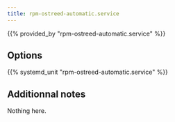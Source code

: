 ```yaml
---
title: rpm-ostreed-automatic.service
---
```


{{% provided_by "rpm-ostreed-automatic.service" %}}

## Options

{{% systemd_unit "rpm-ostreed-automatic.service" %}}

## Additionnal notes

Nothing here.
